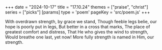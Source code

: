 +++
date = "2024-10-17"
title = "17.10.24"
themes = ["praise", "christ"]
series = ["picks"]
[params]
  type = 'poem'
  pageKey = 'src/poem.js'
+++

With overdrawn strength, by grace we stand,
Though feeble legs belie, our hope is poorly put in legs,
But better in a cross that marks,
The place of greatest comfort and distress,
That He who gives the wind to strength,
Would breathe one last, yet now!
More fully strength is named in Him, our strength.

